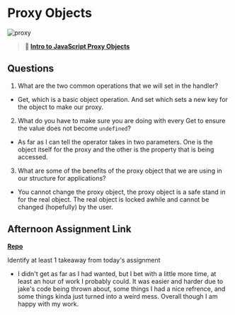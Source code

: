 # Proxy Objects

![proxy](https://bcw.blob.core.windows.net/public/img/journals/5120113092091727)

> **📖 [Intro to JavaScript Proxy Objects](https://codeworksacademy.com/fs-student-guide/resources/wk3/03-Proxies)**

## Questions

1. What are the two common operations that we will set in the handler?

- Get, which is a basic object operation. And set which sets a new key for the object to make our proxy.  

2. What do you have to make sure you are doing with every Get to ensure the value does not become `undefined`?

- As far as I can tell the operator takes in two parameters. One is the object itself for the proxy and the other is the property that is being accessed. 

3. What are some of the benefits of the proxy object that we are using in our structure for applications?

- You cannot change the proxy object, the proxy object is a safe stand in for the real object. The real object is locked awhile and cannot be changed (hopefully) by the user. 
## Afternoon Assignment Link

**[Repo](https://github.com/HawkesJ02/winter23_gregslist)**

Identify at least 1 takeaway from today's assignment

- I didn't get as far as I had wanted, but I bet with a little more time, at least an hour of work I probably could. It was easier and harder due to jake's code being thrown about, some things I had a nice refrence, and some things kinda just turned into a weird mess. Overall though I am happy with my work.
